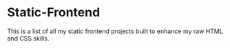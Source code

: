 # Static-Frontend

This is a list of all my static frontend projects built to enhance my raw HTML and CSS skills.
